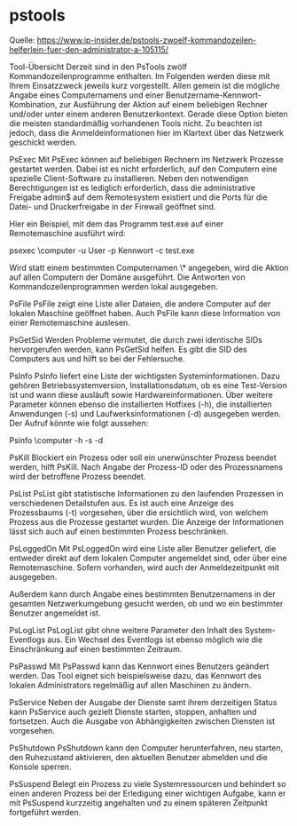 # pstools 
Quelle: https://www.ip-insider.de/pstools-zwoelf-kommandozeilen-helferlein-fuer-den-administrator-a-105115/

Tool-Übersicht
Derzeit sind in den PsTools zwölf Kommandozeilenprogramme enthalten. Im Folgenden werden diese mit Ihrem Einsatzzweck jeweils kurz vorgestellt. Allen gemein ist die mögliche Angabe eines Computernamens und einer Benutzername-Kennwort-Kombination, zur Ausführung der Aktion auf einem beliebigen Rechner und/oder unter einem anderen Benutzerkontext. Gerade diese Option bieten die meisten standardmäßig vorhandenen Tools nicht. Zu beachten ist jedoch, dass die Anmeldeinformationen hier im Klartext über das Netzwerk geschickt werden.

PsExec
Mit PsExec können auf beliebigen Rechnern im Netzwerk Prozesse gestartet werden. Dabei ist es nicht erforderlich, auf den Computern eine spezielle Client-Software zu installieren. Neben den notwendigen Berechtigungen ist es lediglich erforderlich, dass die administrative Freigabe admin$ auf dem Remotesystem existiert und die Ports für die Datei- und Druckerfreigabe in der Firewall geöffnet sind.

Hier ein Beispiel, mit dem das Programm test.exe auf einer Remotemaschine ausführt wird:


psexec \\computer -u User -p Kennwort -c test.exe

Wird statt einem bestimmten Computernamen \\* angegeben, wird die Aktion auf allen Computern der Domäne ausgeführt. Die Antworten von Kommandozeilenprogrammen werden lokal ausgegeben.

PsFile
PsFile zeigt eine Liste aller Dateien, die andere Computer auf der lokalen Maschine geöffnet haben. Auch PsFile kann diese Information von einer Remotemaschine auslesen.

PsGetSid
Werden Probleme vermutet, die durch zwei identische SIDs hervorgerufen werden, kann PsGetSid helfen. Es gibt die SID des Computers aus und hilft so bei der Fehlersuche.

PsInfo
PsInfo liefert eine Liste der wichtigsten Systeminformationen. Dazu gehören Betriebssystemversion, Installationsdatum, ob es eine Test-Version ist und wann diese ausläuft sowie Hardwareinformationen. Über weitere Parameter können ebenso die installierten Hotfixes (-h), die installierten Anwendungen (-s) und Laufwerksinformationen (-d) ausgegeben werden. Der Aufruf könnte wie folgt aussehen:

Psinfo \\computer -h -s -d

PsKill
Blockiert ein Prozess oder soll ein unerwünschter Prozess beendet werden, hilft PsKill. Nach Angabe der Prozess-ID oder des Prozessnamens wird der betroffene Prozess beendet.

PsList
PsList gibt statistische Informationen zu den laufenden Prozessen in verschiedenen Detailstufen aus. Es ist auch eine Anzeige des Prozessbaums (-t) vorgesehen, über die ersichtlich wird, von welchem Prozess aus die Prozesse gestartet wurden. Die Anzeige der Informationen lässt sich auch auf einen bestimmten Prozess beschränken.

PsLoggedOn
Mit PsLoggedOn wird eine Liste aller Benutzer geliefert, die entweder direkt auf dem lokalen Computer angemeldet sind, oder über eine Remotemaschine. Sofern vorhanden, wird auch der Anmeldezeitpunkt mit ausgegeben.

Außerdem kann durch Angabe eines bestimmten Benutzernamens in der gesamten Netzwerkumgebung gesucht werden, ob und wo ein bestimmter Benutzer angemeldet ist.

PsLogList
PsLogList gibt ohne weitere Parameter den Inhalt des System-Eventlogs aus. Ein Wechsel des Eventlogs ist ebenso möglich wie die Einschränkung auf einen bestimmten Zeitraum.

PsPasswd
Mit PsPasswd kann das Kennwort eines Benutzers geändert werden. Das Tool eignet sich beispielsweise dazu, das Kennwort des lokalen Administrators regelmäßig auf allen Maschinen zu ändern.

PsService
Neben der Ausgabe der Dienste samt ihrem derzeitigen Status kann PsService auch gezielt Dienste starten, stoppen, anhalten und fortsetzen. Auch die Ausgabe von Abhängigkeiten zwischen Diensten ist vorgesehen.

PsShutdown
PsShutdown kann den Computer herunterfahren, neu starten, den Ruhezustand aktivieren, den aktuellen Benutzer abmelden und die Konsole sperren.

PsSuspend
Belegt ein Prozess zu viele Systemressourcen und behindert so einen anderen Prozess bei der Erledigung einer wichtigen Aufgabe, kann er mit PsSuspend kurzzeitig angehalten und zu einem späteren Zeitpunkt fortgeführt werden.
